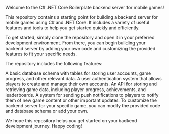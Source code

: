 Welcome to the C# .NET Core Boilerplate backend server for mobile games!

This repository contains a starting point for building a backend server for mobile games using C# and .NET Core. It includes a variety of useful features and tools to help you get started quickly and efficiently.

To get started, simply clone the repository and open it in your preferred development environment. From there, you can begin building your backend server by adding your own code and customizing the provided features to fit your specific needs.

The repository includes the following features:

A basic database schema with tables for storing user accounts, game progress, and other relevant data.
A user authentication system that allows players to create and manage their own accounts.
An API for storing and retrieving game data, including player progress, achievements, and leaderboards.
A system for sending push notifications to players to notify them of new game content or other important updates.
To customize the backend server for your specific game, you can modify the provided code and database schema or add your own.

We hope this repository helps you get started on your backend development journey. Happy coding!
